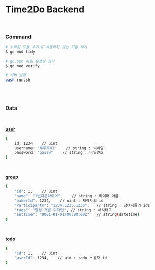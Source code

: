 # Time2Do Backend

<br/>

### Command

```bash
# 누락된 모듈 추가 & 사용하지 않는 모듈 제거
$ go mod tidy

# go.sum 파일 유효성 검사
$ go mod verify

# 서버 실행
bash run.sh
```

<br/>
<br/>

### Data

<br/>

**<u>user</u>**

```bash
{
    id: 1234    // uint
    username: "투두두01"    // string : 닉네임
    password: "passw"    // string : 비밀번호
}
```

<br/>

**<u>group</u>**
```bash
{
    "id": 1,    // uint
    "name": "1번다운타이머",    // string : 타이머 이름
    "makerId": 1234,    // uint : 제작자의 id
    "Participants": "1234.1235.1236",   // string : 참여자들의 ids
    "tags": "열정.개발.디자인", // string : 해시태그
    "setTime": "0001-01-01T00:00:00Z"   // string(datetime) 
}
```

<br/>

**<u>todo</u>**
```bash
{
    "id": 1,    // uint
    "userId": 1234,    // uid : todo 소유자 id
}
```